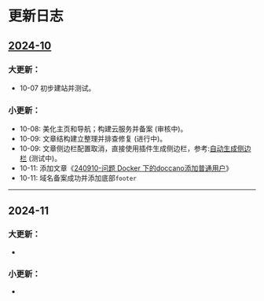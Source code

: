 # 更新日志

## [2024-10](./2024-10[建站])

### 大更新：
- 10-07 初步建站并测试。

### 小更新：
- 10-08: 美化主页和导航；构建云服务并备案 (审核中)。
- 10-09: 文章结构建立整理并排查修复 (进行中)。
- 10-09: 文章侧边栏配置取消，直接使用插件生成侧边栏，参考:[自动生成侧边栏](https://www.yuzaicn.com/vitepress/) (测试中)。
- 10-11: 添加文章《[240910-问题 Docker 下的doccano添加普通用户](<../技术问题清单/解答类/240910-问题 Docker 下的doccano添加普通用户.md>)》
- 10-11: 域名备案成功并添加底部`footer`



---

## 2024-11

### 大更新：
- 

### 小更新：
- 

